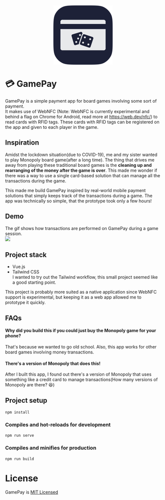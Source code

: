 <p align="center">
  <img src="public/img/icons/android-chrome-192x192.png">
</p>

# 💳 GamePay

GamePay is a simple payment app for board games involving some sort of payment.  
It makes use of WebNFC (Note: WebNFC is currently experimental and behind a flag on Chrome for Android, read more at https://web.dev/nfc/) to read cards with RFID tags. These cards with RFID tags can be registered on the app and given to each player in the game.

## Inspiration
Amidst the lockdown situation(due to COVID-19), me and my sister wanted to play Monopoly board game(after a long time). The thing that drives me away from playing these traditional board games is the **cleaning up and rearranging of the money after the game is over**. This made me wonder if there was a way to use a single card-based solution that can manage all the transactions during the game.

This made me build GamePay inspired by real-world mobile payment solutions that simply keeps track of the transactions during a game. The app was technically so simple, that the prototype took only a few hours!

## Demo
The gif shows how transactions are performed on GamePay during a game session.  
![](demos/demo.gif)


## Project stack
  - Vue.js
  - Tailwind CSS  
    I wanted to try out the Tailwind workflow, this small project seemed like a good starting point.

  This project is probably more suited as a native application since WebNFC support is experimental, but keeping it as a web app allowed me to prototype it quickly.
  

## FAQs
#### Why did you build this if you could just buy the Monopoly game for your phone?
That's because we wanted to go old school. Also, this app works for other board games involving money transactions.

#### There's a version of Monopoly that does this!
After I built this app, I found out there's a version of Monopoly that uses something like a credit card to manage transactions(How many versions of Monopoly are there? 😆)

## Project setup
```
npm install
```

### Compiles and hot-reloads for development
```
npm run serve
```

### Compiles and minifies for production
```
npm run build
```


# License
GamePay is [MIT Licensed](https://github.com/blenderskool/game-pay/blob/master/LICENSE)